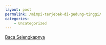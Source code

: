 ```yaml
---
layout: post
permalink: /mimpi-terjebak-di-gedung-tinggi/
categories:
    - Uncategorized
---
```


[Baca Selengkapnya](/05)